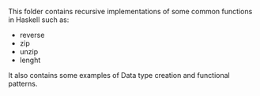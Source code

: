 This folder contains recursive implementations of some common functions in Haskell such as:

* reverse
* zip
* unzip
* lenght

It also contains some examples of Data type creation and functional patterns.
